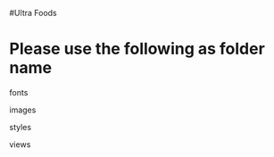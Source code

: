 #Ultra Foods

Please use the following as folder name
========================================

fonts

images

styles

views
